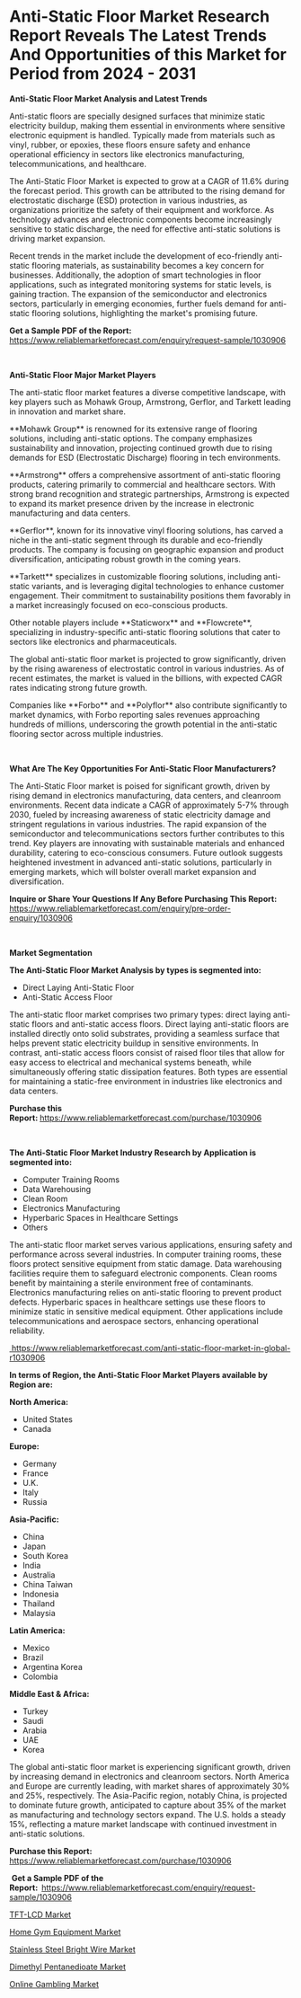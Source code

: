 <p><h1>Anti-Static Floor Market Research Report Reveals The Latest Trends And Opportunities of this Market for Period from 2024 - 2031</h1></p><p><strong>Anti-Static Floor Market Analysis and Latest Trends</strong></p>
<p><p>Anti-static floors are specially designed surfaces that minimize static electricity buildup, making them essential in environments where sensitive electronic equipment is handled. Typically made from materials such as vinyl, rubber, or epoxies, these floors ensure safety and enhance operational efficiency in sectors like electronics manufacturing, telecommunications, and healthcare.</p><p>The Anti-Static Floor Market is expected to grow at a CAGR of 11.6% during the forecast period. This growth can be attributed to the rising demand for electrostatic discharge (ESD) protection in various industries, as organizations prioritize the safety of their equipment and workforce. As technology advances and electronic components become increasingly sensitive to static discharge, the need for effective anti-static solutions is driving market expansion.</p><p>Recent trends in the market include the development of eco-friendly anti-static flooring materials, as sustainability becomes a key concern for businesses. Additionally, the adoption of smart technologies in floor applications, such as integrated monitoring systems for static levels, is gaining traction. The expansion of the semiconductor and electronics sectors, particularly in emerging economies, further fuels demand for anti-static flooring solutions, highlighting the market's promising future.</p></p>
<p><strong>Get a Sample PDF of the Report:&nbsp;</strong> <a href="https://www.reliablemarketforecast.com/enquiry/request-sample/1030906">https://www.reliablemarketforecast.com/enquiry/request-sample/1030906</a></p>
<p>&nbsp;</p>
<p><strong>Anti-Static Floor Major Market Players</strong></p>
<p><p>The anti-static floor market features a diverse competitive landscape, with key players such as Mohawk Group, Armstrong, Gerflor, and Tarkett leading in innovation and market share. </p><p>**Mohawk Group** is renowned for its extensive range of flooring solutions, including anti-static options. The company emphasizes sustainability and innovation, projecting continued growth due to rising demands for ESD (Electrostatic Discharge) flooring in tech environments.</p><p>**Armstrong** offers a comprehensive assortment of anti-static flooring products, catering primarily to commercial and healthcare sectors. With strong brand recognition and strategic partnerships, Armstrong is expected to expand its market presence driven by the increase in electronic manufacturing and data centers.</p><p>**Gerflor**, known for its innovative vinyl flooring solutions, has carved a niche in the anti-static segment through its durable and eco-friendly products. The company is focusing on geographic expansion and product diversification, anticipating robust growth in the coming years.</p><p>**Tarkett** specializes in customizable flooring solutions, including anti-static variants, and is leveraging digital technologies to enhance customer engagement. Their commitment to sustainability positions them favorably in a market increasingly focused on eco-conscious products.</p><p>Other notable players include **Staticworx** and **Flowcrete**, specializing in industry-specific anti-static flooring solutions that cater to sectors like electronics and pharmaceuticals. </p><p>The global anti-static floor market is projected to grow significantly, driven by the rising awareness of electrostatic control in various industries. As of recent estimates, the market is valued in the billions, with expected CAGR rates indicating strong future growth.</p><p>Companies like **Forbo** and **Polyflor** also contribute significantly to market dynamics, with Forbo reporting sales revenues approaching hundreds of millions, underscoring the growth potential in the anti-static flooring sector across multiple industries.</p></p>
<p>&nbsp;</p>
<p><strong>What Are The Key Opportunities For Anti-Static Floor Manufacturers?</strong></p>
<p><p>The Anti-Static Floor market is poised for significant growth, driven by rising demand in electronics manufacturing, data centers, and cleanroom environments. Recent data indicate a CAGR of approximately 5-7% through 2030, fueled by increasing awareness of static electricity damage and stringent regulations in various industries. The rapid expansion of the semiconductor and telecommunications sectors further contributes to this trend. Key players are innovating with sustainable materials and enhanced durability, catering to eco-conscious consumers. Future outlook suggests heightened investment in advanced anti-static solutions, particularly in emerging markets, which will bolster overall market expansion and diversification.</p></p>
<p><strong>Inquire or Share Your Questions If Any Before Purchasing This Report:</strong> <a href="https://www.reliablemarketforecast.com/enquiry/pre-order-enquiry/1030906">https://www.reliablemarketforecast.com/enquiry/pre-order-enquiry/1030906</a></p>
<p>&nbsp;</p>
<p><strong>Market Segmentation</strong></p>
<p><strong>The Anti-Static Floor Market Analysis by types is segmented into:</strong></p>
<p><ul><li>Direct Laying Anti-Static Floor</li><li>Anti-Static Access Floor</li></ul></p>
<p><p>The anti-static floor market comprises two primary types: direct laying anti-static floors and anti-static access floors. Direct laying anti-static floors are installed directly onto solid substrates, providing a seamless surface that helps prevent static electricity buildup in sensitive environments. In contrast, anti-static access floors consist of raised floor tiles that allow for easy access to electrical and mechanical systems beneath, while simultaneously offering static dissipation features. Both types are essential for maintaining a static-free environment in industries like electronics and data centers.</p></p>
<p><strong>Purchase this Report:&nbsp;</strong><a href="https://www.reliablemarketforecast.com/purchase/1030906">https://www.reliablemarketforecast.com/purchase/1030906</a></p>
<p>&nbsp;</p>
<p><strong>The Anti-Static Floor Market Industry Research by Application is segmented into:</strong></p>
<p><ul><li>Computer Training Rooms</li><li>Data Warehousing</li><li>Clean Room</li><li>Electronics Manufacturing</li><li>Hyperbaric Spaces in Healthcare Settings</li><li>Others</li></ul></p>
<p><p>The anti-static floor market serves various applications, ensuring safety and performance across several industries. In computer training rooms, these floors protect sensitive equipment from static damage. Data warehousing facilities require them to safeguard electronic components. Clean rooms benefit by maintaining a sterile environment free of contaminants. Electronics manufacturing relies on anti-static flooring to prevent product defects. Hyperbaric spaces in healthcare settings use these floors to minimize static in sensitive medical equipment. Other applications include telecommunications and aerospace sectors, enhancing operational reliability.</p></p>
<p><a href="https://www.reliablemarketforecast.com/anti-static-floor-market-in-global-r1030906">&nbsp;https://www.reliablemarketforecast.com/anti-static-floor-market-in-global-r1030906</a></p>
<p><strong>In terms of Region, the Anti-Static Floor Market Players available by Region are:</strong></p>
<p>
    <p> <strong> North America: </strong>
        <ul>
            <li>United States</li>
            <li>Canada</li>
        </ul>
        </p> 
    <p> <strong> Europe: </strong>
        <ul>
            <li>Germany</li>
            <li>France</li>
            <li>U.K.</li>
            <li>Italy</li>
            <li>Russia</li>
        </ul>
        </p> 
    <p> <strong> Asia-Pacific: </strong>
        <ul>
            <li>China</li>
            <li>Japan</li>
            <li>South Korea</li>
            <li>India</li>
            <li>Australia</li>
            <li>China Taiwan</li>
            <li>Indonesia</li>
            <li>Thailand</li>
            <li>Malaysia</li>
        </ul>
        </p> 
    <p> <strong> Latin America: </strong>
        <ul>
            <li>Mexico</li>
            <li>Brazil</li>
            <li>Argentina Korea</li>
            <li>Colombia</li>
        </ul>
        </p> 
    <p> <strong> Middle East & Africa: </strong>
        <ul>
            <li>Turkey</li>
            <li>Saudi</li>
            <li>Arabia</li>
            <li>UAE</li>
            <li>Korea</li>
        </ul>
    </p>
    </p>
<p><p>The global anti-static floor market is experiencing significant growth, driven by increasing demand in electronics and cleanroom sectors. North America and Europe are currently leading, with market shares of approximately 30% and 25%, respectively. The Asia-Pacific region, notably China, is projected to dominate future growth, anticipated to capture about 35% of the market as manufacturing and technology sectors expand. The U.S. holds a steady 15%, reflecting a mature market landscape with continued investment in anti-static solutions.</p></p>
<p><strong>Purchase this Report: </strong><a href="https://www.reliablemarketforecast.com/purchase/1030906">https://www.reliablemarketforecast.com/purchase/1030906</a></p>
<p>&nbsp;<strong>Get a Sample PDF of the Report:&nbsp;&nbsp;</strong><a href="https://www.reliablemarketforecast.com/enquiry/request-sample/1030906">https://www.reliablemarketforecast.com/enquiry/request-sample/1030906</a></p>
<p><strong></strong></p>
<p><p><a href="https://github.com/sofayahoo2023/Market-Research-Report-List-6/blob/main/tft-lcd-market.md">TFT-LCD Market</a></p><p><a href="https://www.linkedin.com/pulse/global-home-gym-equipment-market-size-share-analysis-product-agwie?trackingId=OVc5UY3dR%2FOIDaJiVwMb0A%3D%3D">Home Gym Equipment Market</a></p><p><a href="https://medium.com/@laishakutch/the-global-stainless-steel-bright-wire-market-is-a-dynamic-and-growing-industry-d1cad602be3e">Stainless Steel Bright Wire Market</a></p><p><a href="https://medium.com/@laishakutch/dimethyl-pentanedioate-industry-sector-market-dynamics-and-future-scenarios-2024-2031-1128672bd6d6">Dimethyl Pentanedioate Market</a></p><p><a href="https://www.linkedin.com/pulse/global-market-pulse-trends-growth-analysis-online-gambling-73bmf?trackingId=uqGcKGsySOKt79JrtxJiYw%3D%3D">Online Gambling Market</a></p></p>